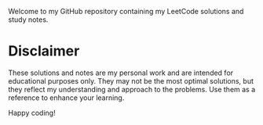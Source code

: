 Welcome to my GitHub repository containing my LeetCode solutions and study notes.

# Disclaimer

These solutions and notes are my personal work and are intended for educational purposes only. They may not be the most optimal solutions, but they reflect my understanding and approach to the problems. Use them as a reference to enhance your learning.

Happy coding!
